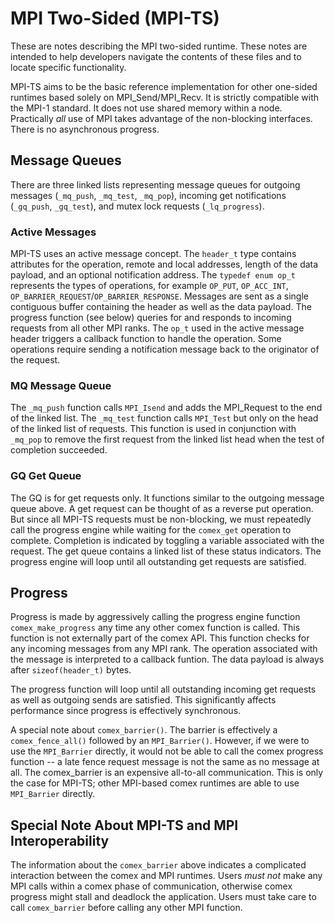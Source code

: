 # MPI Two-Sided (MPI-TS)

These are notes describing the MPI two-sided runtime. These notes are intended to help developers navigate the contents of these files and to locate specific functionality.

MPI-TS aims to be the basic reference implementation for other one-sided runtimes based solely on MPI_Send/MPI_Recv.  It is strictly compatible with the MPI-1 standard.  It does not use shared memory within a node.  Practically *all* use of MPI takes advantage of the non-blocking interfaces.  There is no asynchronous progress.

## Message Queues

There are three linked lists representing message queues for outgoing messages (`_mq_push`, `_mq_test`, `_mq_pop`), incoming get notifications (`_gq_push`, `_gq_test`), and mutex lock requests (`_lq_progress`).

### Active Messages

MPI-TS uses an active message concept.  The `header_t` type contains attributes for the operation, remote and local addresses, length of the data payload, and an optional notification address.  The `typedef enum op_t` represents the types of operations, for example `OP_PUT`, `OP_ACC_INT`, `OP_BARRIER_REQUEST`/`OP_BARRIER_RESPONSE`.  Messages are sent as a single contiguous buffer containing the header as well as the data payload.  The progress function (see below) queries for and responds to incoming requests from all other MPI ranks.  The `op_t` used in the active message header triggers a callback function to handle the operation.  Some operations require sending a notification message back to the originator of the request.

### MQ Message Queue

The `_mq_push` function calls `MPI_Isend` and adds the MPI_Request to the end of the linked list.  The `_mq_test` function calls `MPI_Test` but only on the head of the linked list of requests.  This function is used in conjunction with `_mq_pop` to remove the first request from the linked list head when the test of completion succeeded.

### GQ Get Queue

The GQ is for get requests only.  It functions similar to the outgoing message queue above.  A get request can be thought of as a reverse put operation.  But since all MPI-TS requests must be non-blocking, we must repeatedly call the progress engine while waiting for the `comex_get` operation to complete.  Completion is indicated by toggling a variable associated with the request.  The get queue contains a linked list of these status indicators.  The progress engine will loop until all outstanding get requests are satisfied. 

## Progress

Progress is made by aggressively calling the progress engine function `comex_make_progress` any time any other comex function is called.  This function is not externally part of the comex API.  This function checks for any incoming messages from any MPI rank.  The operation associated with the message is interpreted to a callback funtion.  The data payload is always after `sizeof(header_t)` bytes.

The progress function will loop until all outstanding incoming get requests as well as outgoing sends are satisfied.  This significantly affects performance since progress is effectively synchronous.

A special note about `comex_barrier()`.  The barrier is effectively a `comex_fence_all()` followed by an `MPI_Barrier()`.  However, if we were to use the `MPI_Barrier` directly, it would not be able to call the comex progress function -- a late fence request message is not the same as no message at all.  The comex_barrier is an expensive all-to-all communication.  This is only the case for MPI-TS; other MPI-based comex runtimes are able to use `MPI_Barrier` directly.

## Special Note About MPI-TS and MPI Interoperability

The information about the `comex_barrier` above indicates a complicated interaction between the comex and MPI runtimes.  Users *must not* make any MPI calls within a comex phase of communication, otherwise comex progress might stall and deadlock the application.  Users must take care to call `comex_barrier` before calling any other MPI function.
